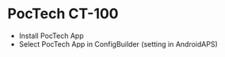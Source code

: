 # PocTech CT-100

- Install PocTech App
- Select PocTech App in ConfigBuilder (setting in AndroidAPS)
